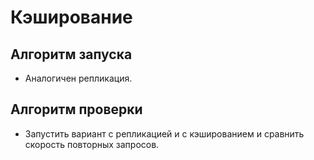 # Кэширование

## Алгоритм запуска

- Аналогичен репликация.

## Алгоритм проверки

- Запустить вариант с репликацией и с кэшированием и сравнить скорость повторных запросов.
